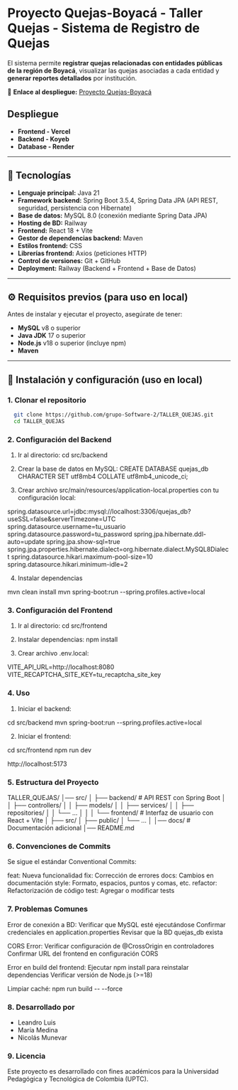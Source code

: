 # Proyecto Quejas-Boyacá - Taller Quejas - Sistema de Registro de Quejas

El sistema permite **registrar quejas relacionadas con entidades públicas de la región de Boyacá**,
visualizar las quejas asociadas a cada entidad y **generar reportes detallados** por institución.

🔗 **Enlace al despliegue:** [Proyecto Quejas-Boyacá](https://taller-quejas.vercel.app/)

## Despliegue

- **Frontend - Vercel**
- **Backend - Koyeb**
- **Database - Render**
---

## 🚀 Tecnologías

- **Lenguaje principal:** Java 21
- **Framework backend:** Spring Boot 3.5.4, Spring Data JPA (API REST, seguridad, persistencia con Hibernate)
- **Base de datos:** MySQL 8.0 (conexión mediante Spring Data JPA)
- **Hosting de BD:** Railway
- **Frontend:** React 18 + Vite
- **Gestor de dependencias backend:** Maven
- **Estilos frontend:** CSS
- **Librerías frontend:** Axios (peticiones HTTP)
- **Control de versiones:** Git + GitHub
- **Deployment:** Railway (Backend + Frontend + Base de Datos)

---

## ⚙️ Requisitos previos (para uso en local)

Antes de instalar y ejecutar el proyecto, asegúrate de tener:

- **MySQL** v8 o superior
- **Java JDK** 17 o superior
- **Node.js** v18 o superior (incluye npm)
- **Maven**

---

## 🔧 Instalación y configuración (uso en local)

### 1. Clonar el repositorio
```bash
  git clone https://github.com/grupo-Software-2/TALLER_QUEJAS.git
  cd TALLER_QUEJAS
```

### 2. Configuración del Backend

1. Ir al directorio: cd src/backend

2. Crear la base de datos en MySQL: CREATE DATABASE quejas_db CHARACTER SET utf8mb4 COLLATE utf8mb4_unicode_ci;

3. Crear archivo src/main/resources/application-local.properties con tu configuración local:

spring.datasource.url=jdbc:mysql://localhost:3306/quejas_db?useSSL=false&serverTimezone=UTC
spring.datasource.username=tu_usuario
spring.datasource.password=tu_password
spring.jpa.hibernate.ddl-auto=update
spring.jpa.show-sql=true
spring.jpa.properties.hibernate.dialect=org.hibernate.dialect.MySQL8Dialect
spring.datasource.hikari.maximum-pool-size=10
spring.datasource.hikari.minimum-idle=2

4. Instalar dependencias

mvn clean install
mvn spring-boot:run --spring.profiles.active=local

### 3. Configuración del Frontend

1. Ir al directorio: cd src/frontend

2. Instalar dependencias: npm install

3. Crear archivo .env.local:

VITE_API_URL=http://localhost:8080
VITE_RECAPTCHA_SITE_KEY=tu_recaptcha_site_key

### 4. Uso

1. Iniciar el backend:

cd src/backend
mvn spring-boot:run --spring.profiles.active=local

2. Iniciar el frontend:

cd src/frontend
npm run dev

http://localhost:5173

### 5. Estructura del Proyecto


TALLER_QUEJAS/
│── src/
│   ├── backend/        # API REST con Spring Boot
│   │   ├── controllers/
│   │   ├── models/
│   │   ├── services/
│   │   ├── repositories/
│   │   └── ...
│   │
│   └── frontend/       # Interfaz de usuario con React + Vite
│       ├── src/
│       ├── public/
│       └── ...
│
│── docs/               # Documentación adicional
│── README.md


### 6. Convenciones de Commits

Se sigue el estándar Conventional Commits:

feat: Nueva funcionalidad
fix: Corrección de errores
docs: Cambios en documentación
style: Formato, espacios, puntos y comas, etc.
refactor: Refactorización de código
test: Agregar o modificar tests

### 7. Problemas Comunes

Error de conexión a BD:
  Verificar que MySQL esté ejecutándose
  Confirmar credenciales en application.properties
  Revisar que la BD quejas_db exista

CORS Error:
  Verificar configuración de @CrossOrigin en controladores
  Confirmar URL del frontend en configuración CORS

Error en build del frontend:
  Ejecutar npm install para reinstalar dependencias
  Verificar versión de Node.js (>=18)

Limpiar caché:
  npm run build -- --force


### 8. Desarrollado por

  - Leandro Luis
  - María Medina
  - Nicolás Munevar

### 9. Licencia

Este proyecto es desarrollado con fines académicos para la Universidad Pedagógica y Tecnológica de Colombia (UPTC).

